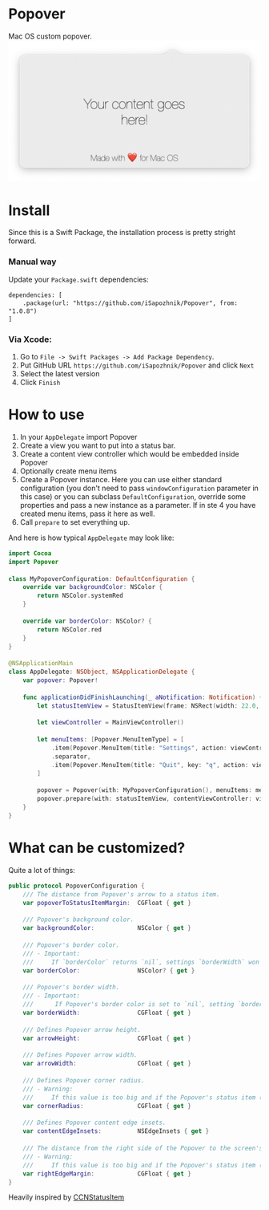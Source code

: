 # Popover

Mac OS custom popover.
![alt text](popover.png "Popover")

# Install

Since this is a Swift Package, the installation process is pretty stright forward.

### Manual way
Update your `Package.swift` dependencies:

```
dependencies: [
    .package(url: "https://github.com/iSapozhnik/Popover", from: "1.0.8")
]
```

### Via Xcode:
1. Go to `File -> Swift Packages -> Add Package Dependency`. 
2. Put GitHub URL `https://github.com/iSapozhnik/Popover` and click `Next`
3. Select the latest version
4. Click `Finish`

# How to use

1. In your `AppDelegate` import Popover
2. Create a view you want to put into a status bar.
3. Create a content view controller which would be embedded inside Popover
4. Optionally create menu items
5. Create a Popover instance. Here you can use either standard configuration (you don't need to pass `windowConfiguration` parameter in this case) or you can subclass `DefaultConfiguration`, override some properties and pass a new instance as a parameter. If in ste 4 you have created menu items, pass it here as well.
6. Call `prepare` to set everything up.

And here is how typical `AppDelegate` may look like:

```swift
import Cocoa
import Popover

class MyPopoverConfiguration: DefaultConfiguration {
    override var backgroundColor: NSColor {
        return NSColor.systemRed
    }

    override var borderColor: NSColor? {
        return NSColor.red
    }
}

@NSApplicationMain
class AppDelegate: NSObject, NSApplicationDelegate {
    var popover: Popover!

    func applicationDidFinishLaunching(_ aNotification: Notification) {
        let statusItemView = StatusItemView(frame: NSRect(width: 22.0, height: 20))

        let viewController = MainViewController()

        let menuItems: [Popover.MenuItemType] = [
            .item(Popover.MenuItem(title: "Settings", action: viewController.showSettings)),
            .separator,
            .item(Popover.MenuItem(title: "Quit", key: "q", action: viewController.quit))
        ]

        popover = Popover(with: MyPopoverConfiguration(), menuItems: menuItems)
        popover.prepare(with: statusItemView, contentViewController: viewController)
    }
}

```

# What can be customized?

Quite a lot of things:

```swift
public protocol PopoverConfiguration {
    /// The distance from Popover's arrow to a status item.
    var popoverToStatusItemMargin:  CGFloat { get }

    /// Popover's background color.
    var backgroundColor:            NSColor { get }

    /// Popover's border color.
    /// - Important:
    ///     If `borderColor` returns `nil`, settings `borderWidth` won't make any effect. See also: `borderWidth`.
    var borderColor:                NSColor? { get }

    /// Popover's border width.
    /// - Important:
    ///      If Popover's border color is set to `nil`, setting `borderWidth` won't make any effect.
    var borderWidth:                CGFloat { get }

    /// Defines Popover arrow height.
    var arrowHeight:                CGFloat { get }

    /// Defines Popover arrow width.
    var arrowWidth:                 CGFloat { get }

    /// Defines Popover corner radius.
    /// - Warning:
    ///     If this value is too big and if the Popover's status item (menu bar view) is too close to the right edge, the appearence of the Popover might be odd.
    var cornerRadius:               CGFloat { get }

    /// Defines Popover content edge insets.
    var contentEdgeInsets:          NSEdgeInsets { get }

    /// The distance from the right side of the Popover to the screen's edge.
    /// - Warning:
    ///     If this value is too big and if the Popover's status item (menu bar view) is too close to the right edge, the appearence of the Popover might be odd.
    var rightEdgeMargin:            CGFloat { get }
}
```


Heavily inspired by [CCNStatusItem](https://github.com/phranck/CCNStatusItem)

